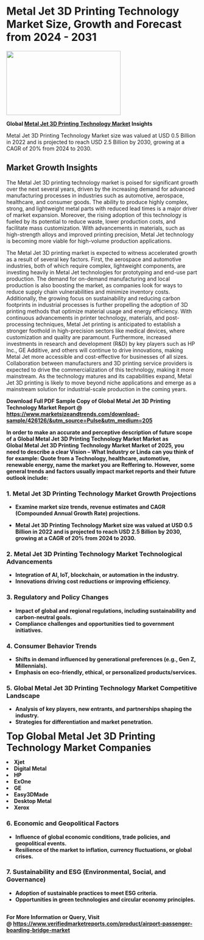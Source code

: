 <H1>Metal Jet 3D Printing Technology Market Size, Growth and Forecast from 2024 - 2031</H1><img class="aligncenter size-medium wp-image-584254" src="https://thirdeyenews.in/wp-content/uploads/2024/09/Global-Market-Research-300x168.jpeg" alt="" width="300" height="168" /><p><strong>Global&nbsp;<a href="https://www.marketsizeandtrends.com/download-sample/426126/&amp;utm_source=Pulse&amp;utm_medium=205">Metal Jet 3D Printing Technology Market</a> Insights</strong></p><p>Metal Jet 3D Printing Technology Market size was valued at USD 0.5 Billion in 2022 and is projected to reach USD 2.5 Billion by 2030, growing at a CAGR of 20% from 2024 to 2030.</p><p><h2>Market Growth Insights</h2> <p>The Metal Jet 3D printing technology market is poised for significant growth over the next several years, driven by the increasing demand for advanced manufacturing processes in industries such as automotive, aerospace, healthcare, and consumer goods. The ability to produce highly complex, strong, and lightweight metal parts with reduced lead times is a major driver of market expansion. Moreover, the rising adoption of this technology is fueled by its potential to reduce waste, lower production costs, and facilitate mass customization. With advancements in materials, such as high-strength alloys and improved printing precision, Metal Jet technology is becoming more viable for high-volume production applications.</p> <p><strong></strong></p> <p>The Metal Jet 3D printing market is expected to witness accelerated growth as a result of several key factors. First, the aerospace and automotive industries, both of which require complex, lightweight components, are investing heavily in Metal Jet technologies for prototyping and end-use part production. The demand for on-demand manufacturing and local production is also boosting the market, as companies look for ways to reduce supply chain vulnerabilities and minimize inventory costs. Additionally, the growing focus on sustainability and reducing carbon footprints in industrial processes is further propelling the adoption of 3D printing methods that optimize material usage and energy efficiency. With continuous advancements in printer technology, materials, and post-processing techniques, Metal Jet printing is anticipated to establish a stronger foothold in high-precision sectors like medical devices, where customization and quality are paramount. Furthermore, increased investments in research and development (R&D) by key players such as HP Inc., GE Additive, and others will continue to drive innovations, making Metal Jet more accessible and cost-effective for businesses of all sizes. Collaboration between manufacturers and 3D printing service providers is expected to drive the commercialization of this technology, making it more mainstream. As the technology matures and its capabilities expand, Metal Jet 3D printing is likely to move beyond niche applications and emerge as a mainstream solution for industrial-scale production in the coming years.</p> <p><strong></p><p><span class=""><strong>Download Full PDF Sample Copy of Global Metal Jet 3D Printing Technology Market Report</strong> @ <a href="https://www.marketsizeandtrends.com/download-sample/426126/&amp;utm_source=Pulse&amp;utm_medium=205" target="_blank">https://www.marketsizeandtrends.com/download-sample/426126/&amp;utm_source=Pulse&amp;utm_medium=205</a></span></p><p>In order to make an accurate and perceptive description of future scope of a Global&nbsp;Metal Jet 3D Printing Technology Market Market as Global&nbsp;Metal Jet 3D Printing Technology Market Market of 2025, you need to describe a clear Vision &ndash; What Industry or Linda can you think of for example: Quote from a Technology, healthcare, automotive, renewable energy, name the market you are Reffering to. However, some general trends and factors usually impact market reports and their future outlook include:</p><h3>1.&nbsp;<strong>Metal Jet 3D Printing Technology Market Growth Projections</strong></h3><ul><li>Examine market size trends, revenue estimates and CAGR (Compounded Annual Growth Rate) projections.</li><li><p>Metal Jet 3D Printing Technology Market size was valued at USD 0.5 Billion in 2022 and is projected to reach USD 2.5 Billion by 2030, growing at a CAGR of 20% from 2024 to 2030.</p></li></ul><h3>2.&nbsp;<strong>Metal Jet 3D Printing Technology Market Technological Advancements</strong></h3><ul><li>Integration of AI, IoT, blockchain, or automation in the industry.</li><li>Innovations driving cost reductions or improving efficiency.</li></ul><h3>3.&nbsp;<strong>Regulatory and Policy Changes</strong></h3><ul><li>Impact of global and regional regulations, including sustainability and carbon-neutral goals.</li><li>Compliance challenges and opportunities tied to government initiatives.</li></ul><h3>4.&nbsp;<strong>Consumer Behavior Trends</strong></h3><ul><li>Shifts in demand influenced by generational preferences (e.g., Gen Z, Millennials).</li><li>Emphasis on eco-friendly, ethical, or personalized products/services.</li></ul><h3>5.&nbsp;<strong>Global Metal Jet 3D Printing Technology Market Competitive Landscape</strong></h3><ul><li>Analysis of key players, new entrants, and partnerships shaping the industry.</li><li>Strategies for differentiation and market penetration.</li></ul><p data-pm-slice="1 1 []"><span style="color: inherit; font-family: inherit; font-size: 25px;">Top Global Metal Jet 3D Printing Technology Market Companies</span></p><div class="" data-test-id=""><p><li>Xjet</li><li> Digital Metal</li><li> HP</li><li> ExOne</li><li> GE</li><li> Easy3DMade</li><li> Desktop Metal</li><li> Xerox</li></p></div><h3>6.&nbsp;<strong>Economic and Geopolitical Factors</strong></h3><ul><li>Influence of global economic conditions, trade policies, and geopolitical events.</li><li>Resilience of the market to inflation, currency fluctuations, or global crises.</li></ul><h3>7.&nbsp;<strong>Sustainability and ESG (Environmental, Social, and Governance)</strong></h3><ul><li>Adoption of sustainable practices to meet ESG criteria.</li><li>Opportunities in green technologies and circular economy principles.</li></ul><h2><strong style="font-size: 14px;">For More Information or Query, Visit @&nbsp;</strong><a style="background-color: #ffffff; font-size: 14px;" href="https://www.marketsizeandtrends.com/report/metal-jet-3d-printing-technology-market/" target="_blank">https://www.verifiedmarketreports.com/product/airport-passenger-boarding-bridge-market</a></h2>
